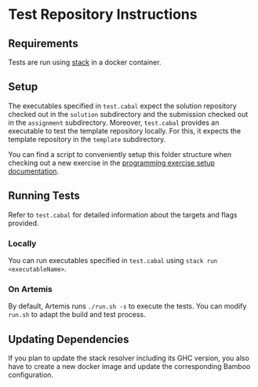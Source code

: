 # Test Repository Instructions

## Requirements

Tests are run using [stack](https://docs.haskellstack.org/en/stable/README/) in a docker container.

## Setup

The executables specified in `test.cabal` expect the solution repository checked out in the `solution` subdirectory and the submission checked out in the `assignment` subdirectory.
Moreover, `test.cabal` provides an executable to test the template repository locally.
For this, it expects the template repository in the `template` subdirectory.

You can find a script to conveniently setup this folder structure when checking out a new exercise in the [programming exercise setup documentation](https://docs.artemis.ase.in.tum.de/user/exercises/programming/#setup).

## Running Tests

Refer to `test.cabal` for detailed information about the targets and flags provided.

### Locally

You can run executables specified in `test.cabal` using `stack run <executableName>`.

### On Artemis

By default, Artemis runs `./run.sh -s` to execute the tests.
You can modify `run.sh` to adapt the build and test process.

## Updating Dependencies

If you plan to update the stack resolver including its GHC version, you also have to create a new docker image and update the corresponding Bamboo configuration.
